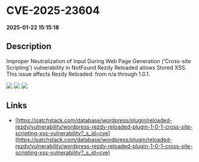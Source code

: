 # CVE-2025-23604

**2025-01-22 15:15:18**

## Description
Improper Neutralization of Input During Web Page Generation ('Cross-site Scripting') vulnerability in NotFound Rezdy Reloaded allows Stored XSS. This issue affects Rezdy Reloaded: from n/a through 1.0.1.

![](https://img.shields.io/static/v1?label=Score&message=7.1&color=red)
![](https://img.shields.io/static/v1?label=Severity&message=HIGH&color=red)
![](https://img.shields.io/static/v1?label=CWE&message=XSS&color=green)

## Links
- [https://patchstack.com/database/wordpress/plugin/reloaded-rezdy/vulnerability/wordpress-rezdy-reloaded-plugin-1-0-1-cross-site-scripting-xss-vulnerability?_s_id=cve](https://patchstack.com/database/wordpress/plugin/reloaded-rezdy/vulnerability/wordpress-rezdy-reloaded-plugin-1-0-1-cross-site-scripting-xss-vulnerability?_s_id=cve)
